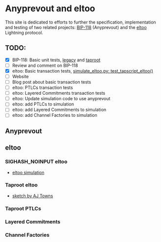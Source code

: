 # Anyprevout and eltoo

This site is dedicated to efforts to further the specification, implementation and testing of two related projects: [BIP-118](https://github.com/bitcoin/bips/blob/master/bip-0118.mediawiki) (Anyprevout) and the [eltoo](https://blockstream.com/eltoo.pdf) Lightning protocol.

## TODO:
 - [X] BIP-118: Basic unit tests, [legacy](https://github.com/ajtowns/bitcoin/blob/57cb1249a20d2e09952040693eb62d04fe1f1399/src/test/sighash_tests.cpp#L247) and [taproot](https://github.com/ajtowns/bitcoin/blob/57cb1249a20d2e09952040693eb62d04fe1f1399/src/test/sighash_tests.cpp#L404)
- [ ] Review and comment on BIP-118
- [X] eltoo: Basic transaction tests, [simulate_eltoo.py: test_tapscript_eltoo()](https://github.com/remyers/bitcoin/blob/eltoo-anyprevout/test/functional/simulate_eltoo.py#L1623)
- [ ] Website
- [ ] Blog post about basic transaction tests
- [ ] eltoo: PTLCs transaction tests
- [ ] eltoo: Layered Commitments transaction tests 
- [ ] eltoo: Update simulation code to use anyprevout
- [ ] eltoo: add PTLCs to simulation
- [ ] eltoo: add Layered Commitments to simulation
- [ ] eltoo: add Channel Factories to simulation

## Anyprevout

## eltoo

### SIGHASH_NOINPUT eltoo
* [eltoo simulation](https://github.com/remyers/bitcoin/blob/anyprevout/test/functional/simulate_eltoo.py)

### Taproot eltoo
* [sketch by AJ Towns](https://lists.linuxfoundation.org/pipermail/lightning-dev/2019-May/001996.html)

### Taproot PTLCs

### Layered Commitments

### Channel Factories

